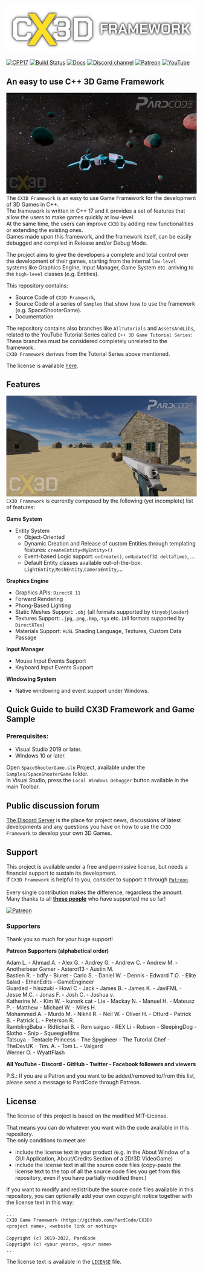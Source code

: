 ![CX3D Framework](Media/cx3d_logo.png)

[![CPP17](https://img.shields.io/badge/c++-17-blue)]()
[![Build Status](https://github.com/skypjack/entt/workflows/build/badge.svg)]()
[![Docs](https://img.shields.io/badge/docs-wiki-blue)]()
[![Discord channel](https://img.shields.io/discord/622797245368238082?logo=discord)](https://discord.gg/RymBzwKPyZ)
[![Patreon](https://img.shields.io/badge/donate-patreon-orange)](https://www.patreon.com/pardcode)
[![YouTube](https://img.shields.io/badge/tutorial-youtube-red)](https://www.youtube.com/PardCode)


## An easy to use C++ 3D Game Framework
![CX3D Framework](Media/cx3d_screen.jpg)
The `CX3D Framework` is an easy to use Game Framework for the development of 3D Games in C++.<br>
The framework is written in C++ 17 and it provides a set of features that allow the users to make games quickly at low-level.<br> 
At the same time, the users can improve `CX3D` by adding new functionalities or extending the existing ones.<br>
Games made upon this framework, and the framework itself, can be easily debugged and compiled in Release and/or Debug Mode.

The project aims to give the developers a complete and total control over the development of their games, starting from the internal `low-level` systems like Graphics Engine, Input Manager, Game System etc. arriving to the `high-level` classes (e.g. Entities).

This repository contains:
* Source Code of `CX3D Framework`,
* Source Code of a series of `Samples` that show how to use the framework (e.g. SpaceShooterGame).
* Documentation

The repository contains also branches like `AllTutorials` and `AssetsAndLibs`, related to the YouTube Tutorial Series called `C++ 3D Game Tutorial Series`:<br> 
These branches must be considered completely unrelated to the framework.<br>
`CX3D Framework` derives from the Tutorial Series above mentioned.<br> 

The license is available [here](#license).

## Features
![CX3D Framework](Media/cx3d_screen2.jpg)
`CX3D Framework` is currently composed by the following (yet incomplete) list of features:

**Game System**
* Entity System
  * Object-Oriented
  * Dynamic Creation and Release of custom Entities through templating features: `createEntity<MyEntity>()`
  * Event-based Logic support: `onCreate()`, `onUpdate(f32 deltaTime)`, ...
  * Default Entity classes available out-of-the-box: `LightEntity`,`MeshEntity`,`CameraEntity`,...

**Graphics Engine**
* Graphics APIs: `DirectX 11`
* Forward Rendering
* Phong-Based Lighting
* Static Meshes Support: `.obj` (all formats supported by `tinyobjloader`)
* Textures Support: `.jpg`,`.png`,`.bmp`,`.tga` etc. (all formats supported by `DirectXTex`) 
* Materials Support: `HLSL` Shading Language, Textures, Custom Data Passage

**Input Manager**
* Mouse Input Events Support
* Keyboard Input Events Support

**Windowing System**
* Native windowing and event support under Windows.

## Quick Guide to build CX3D Framework and Game Sample

### Prerequisites:
* Visual Studio 2019 or later.
* Windows 10 or later.

Open `SpaceShooterGame.sln` Project, available under the `Samples/SpaceShooterGame` folder.<br>
In Visual Studio, press the `Local Windows Debugger` button available in the main Toolbar.

## Public discussion forum
[The Discord Server](https://discord.gg/RymBzwKPyZ) is the place for project news, discussions of latest developments and any questions you have on how to use the `CX3D Framework` to develop your own 3D Games.


## Support
This project is available under a free and permissive license, but needs a financial support to sustain its development.<br/> 
If `CX3D Framework` is helpful to you, consider to support it through [`Patreon`](https://www.patreon.com/pardcode).<br/>  
Every single contribution makes the difference, regardless the amount.<br/>
Many thanks to all [**these people**](#supporters) who have supported me so far! <br/>
  
[![Patreon](https://img.shields.io/badge/Donate-Patreon-orange)](https://www.patreon.com/pardcode)  

### Supporters

Thank you so much for your huge support!

**Patreon Supporters (alphabetical order)**  

Adam L. - Ahmad A. - Alex G. - Andrey G. - Andrew C. - Andrew M. - Anotherbear Gamer - Asterot13 - Austin M.<br/>
Bastien R. - bdfy - Biuret - Carlo S. - Daniel W. - Dennis - Edward T.O. - Elite Salad - EthanEdits - GameEngineer<br/>
Guarded - hisuzuki - Howl C - Jack - James B. - James K. - JaviFML - Jesse M.C. - Jonas F. - Josh C. - Joshua v.<br/>
Katherine M. - Kim W. - kuronk cat - Lie - Mackay N. - Manuel H. - Mateusz P. - Matthew - Michael W. - Miles H.<br/>
Mohammed A. - Murdo M. - Nikhil R. - Neil W. - Oliver H. - Otturd - Patrick B. - Patrick L. - Peterson R.<br/>
RamblingBaba - Ridtichai B. - Rem saigao - REX Li - Robson - SleepingDog - Slotho - Snip - Squeegiefilms<br/>
Tatsuya - Tentacle Princess - The Spygineer - The Tutorial Chef - TheDevUK - Tim. A. - Tom L. - Valgard<br/>
Werner O. - WyattFlash<br/>

**All YouTube - Discord - GitHub - Twitter - Facebook followers and viewers**  

P.S.: If you are a Patron and you want to be added/removed to/from this list,
please send a message to PardCode through Patreon.


## License

The license of this project is based on the modified MIT-License.

That means you can do whatever you want with the code available in this repository. <br>
The only conditions to meet are:

- include the license text in your product (e.g. in the About Window of a GUI Application, About/Credits Section of a 2D/3D VideoGame)
- include the license text in all the source code files (copy-paste the license text to the top of all the source code files you get from this repository, even if you have partially modified them.)


If you want to modify and redistribute the source code files available in this repository, you can optionally add your own copyright notice together with the license text in this way:

```
...
CX3D Game Framework (https://github.com/PardCode/CX3D)
<project name>, <website link or nothing>
  
Copyright (c) 2019-2022, PardCode
Copyright (c) <your years>, <your name>  
...
```

The license text is available in the [`LICENSE`](LICENSE) file.


